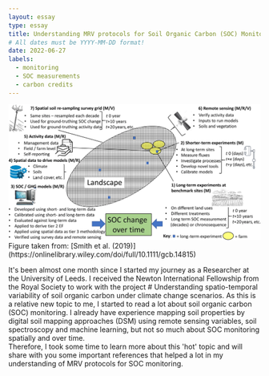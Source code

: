 ```yaml
---
layout: essay
type: essay
title: Understanding MRV protocols for Soil Organic Carbon (SOC) Monitoring
# All dates must be YYYY-MM-DD format!
date: 2022-06-27
labels:
  - monitoring
  - SOC measurements
  - carbon credits
---
```


<img class="ui tiny right spaced image" src="../images/MRV.png">  
Figure taken from: [Smith et al. (2019)](https://onlinelibrary.wiley.com/doi/full/10.1111/gcb.14815)


It's been almost one month since I started my journey as a Researcher at the University of Leeds. I received the Newton International Fellowship from the Royal Society to work with the project # Understanding spatio-temporal variability of soil organic carbon under climate change scenarios. As this is a relative new topic to me, I started to read a lot about soil organic carbon (SOC) monitoring. I already have experience mapping soil properties by digital soil mapping approaches (DSM) using remote sensing variables, soil spectroscopy and machine learning, but not so much about SOC monitoring spatially and over time.  
Therefore, I took some time to learn more about this 'hot' topic and will share with you some important references that helped a lot in my understanding of MRV protocols for SOC monitoring.
